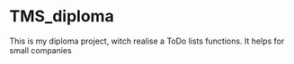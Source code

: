 # TMS_diploma

This is my diploma project, witch realise a ToDo lists functions. It helps for small companies 
